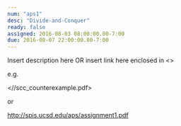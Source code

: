 ```yaml
---
num: "aps1"
desc: "Divide-and-Conquer"
ready: false
assigned: 2016-08-03 08:00:00.00-7:00
due: 2016-08-07 22:00:00.00-7:00
---
```


Insert description here OR insert link here enclosed in <>

e.g. 

<//scc_counterexample.pdf>

or

<http://spis.ucsd.edu/aps/assignment1.pdf>

